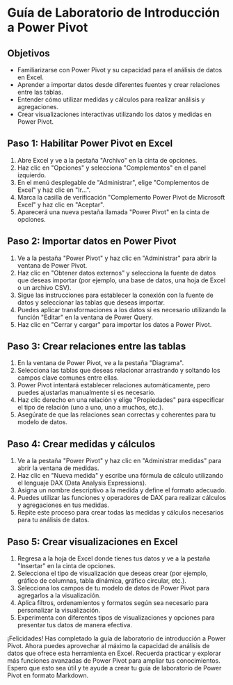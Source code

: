 # Guía de Laboratorio de Introducción a Power Pivot

## Objetivos
- Familiarizarse con Power Pivot y su capacidad para el análisis de datos en Excel.
- Aprender a importar datos desde diferentes fuentes y crear relaciones entre las tablas.
- Entender cómo utilizar medidas y cálculos para realizar análisis y agregaciones.
- Crear visualizaciones interactivas utilizando los datos y medidas en Power Pivot.

## Paso 1: Habilitar Power Pivot en Excel
1. Abre Excel y ve a la pestaña "Archivo" en la cinta de opciones.
2. Haz clic en "Opciones" y selecciona "Complementos" en el panel izquierdo.
3. En el menú desplegable de "Administrar", elige "Complementos de Excel" y haz clic en "Ir...".
4. Marca la casilla de verificación "Complemento Power Pivot de Microsoft Excel" y haz clic en "Aceptar".
5. Aparecerá una nueva pestaña llamada "Power Pivot" en la cinta de opciones.

## Paso 2: Importar datos en Power Pivot
1. Ve a la pestaña "Power Pivot" y haz clic en "Administrar" para abrir la ventana de Power Pivot.
2. Haz clic en "Obtener datos externos" y selecciona la fuente de datos que deseas importar (por ejemplo, una base de datos, una hoja de Excel o un archivo CSV).
3. Sigue las instrucciones para establecer la conexión con la fuente de datos y seleccionar las tablas que deseas importar.
4. Puedes aplicar transformaciones a los datos si es necesario utilizando la función "Editar" en la ventana de Power Query.
5. Haz clic en "Cerrar y cargar" para importar los datos a Power Pivot.

## Paso 3: Crear relaciones entre las tablas
1. En la ventana de Power Pivot, ve a la pestaña "Diagrama".
2. Selecciona las tablas que deseas relacionar arrastrando y soltando los campos clave comunes entre ellas.
3. Power Pivot intentará establecer relaciones automáticamente, pero puedes ajustarlas manualmente si es necesario.
4. Haz clic derecho en una relación y elige "Propiedades" para especificar el tipo de relación (uno a uno, uno a muchos, etc.).
5. Asegúrate de que las relaciones sean correctas y coherentes para tu modelo de datos.

## Paso 4: Crear medidas y cálculos
1. Ve a la pestaña "Power Pivot" y haz clic en "Administrar medidas" para abrir la ventana de medidas.
2. Haz clic en "Nueva medida" y escribe una fórmula de cálculo utilizando el lenguaje DAX (Data Analysis Expressions).
3. Asigna un nombre descriptivo a la medida y define el formato adecuado.
4. Puedes utilizar las funciones y operadores de DAX para realizar cálculos y agregaciones en tus medidas.
5. Repite este proceso para crear todas las medidas y cálculos necesarios para tu análisis de datos.

## Paso 5: Crear visualizaciones en Excel
1. Regresa a la hoja de Excel donde tienes tus datos y ve a la pestaña "Insertar" en la cinta de opciones.
2. Selecciona el tipo de visualización que deseas crear (por ejemplo, gráfico de columnas, tabla dinámica, gráfico circular, etc.).
3. Selecciona los campos de tu modelo de datos de Power Pivot para agregarlos a la visualización.
4. Aplica filtros, ordenamientos y formatos según sea necesario para personalizar la visualización.
5. Experimenta con diferentes tipos de visualizaciones y opciones para presentar tus datos de manera efectiva.

¡Felicidades! Has completado la guía de laboratorio de introducción a Power Pivot. Ahora puedes aprovechar al máximo la capacidad de análisis de datos que ofrece esta herramienta en Excel. Recuerda practicar y explorar más funciones avanzadas de Power Pivot para ampliar tus conocimientos.
Espero que esto sea útil y te ayude a crear tu guía de laboratorio de Power Pivot en formato Markdown.
